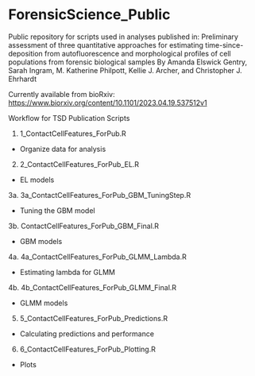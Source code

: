 # ForensicScience_Public

Public repository for scripts used in analyses published in:
Preliminary assessment of three quantitative approaches for estimating 
time-since-deposition from autofluorescence and morphological profiles 
of cell populations from forensic biological samples
By Amanda Elswick Gentry, Sarah Ingram, M. Katherine Philpott, Kellie J. Archer,
and Christopher J. Ehrhardt

Currently available from bioRxiv:
https://www.biorxiv.org/content/10.1101/2023.04.19.537512v1

Workflow for TSD Publication Scripts

1. 1_ContactCellFeatures_ForPub.R
* Organize data for analysis

2. 2_ContactCellFeatures_ForPub_EL.R
* EL models

3a. 3a_ContactCellFeatures_ForPub_GBM_TuningStep.R
* Tuning the GBM model

3b. ContactCellFeatures_ForPub_GBM_Final.R
* GBM models

4a. 4a_ContactCellFeatures_ForPub_GLMM_Lambda.R
* Estimating lambda for GLMM

4b. 4b_ContactCellFeatures_ForPub_GLMM_Final.R
* GLMM models

5. 5_ContactCellFeatures_ForPub_Predictions.R
* Calculating predictions and performance

6. 6_ContactCellFeatures_ForPub_Plotting.R
* Plots